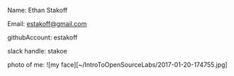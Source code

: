 
Name: Ethan Stakoff

Email: estakoff@gmail.com

githubAccount: estakoff

slack handle: stakoe

photo of me:
	![my face][~/IntroToOpenSourceLabs/2017-01-20-174755.jpg]

